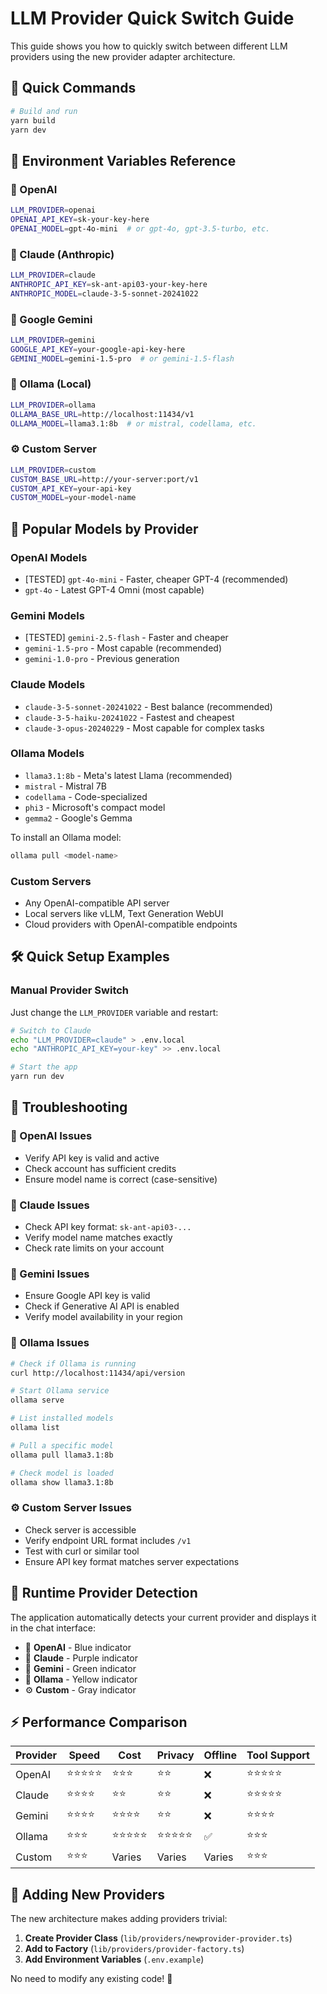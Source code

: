 # LLM Provider Quick Switch Guide

This guide shows you how to quickly switch between different LLM providers using the new provider adapter architecture.

## 🚀 Quick Commands

```bash
# Build and run
yarn build
yarn dev
```

## 📝 Environment Variables Reference

### 🤖 OpenAI

```bash
LLM_PROVIDER=openai
OPENAI_API_KEY=sk-your-key-here
OPENAI_MODEL=gpt-4o-mini  # or gpt-4o, gpt-3.5-turbo, etc.
```

### 🧠 Claude (Anthropic)

```bash
LLM_PROVIDER=claude
ANTHROPIC_API_KEY=sk-ant-api03-your-key-here
ANTHROPIC_MODEL=claude-3-5-sonnet-20241022
```

### 💎 Google Gemini

```bash
LLM_PROVIDER=gemini
GOOGLE_API_KEY=your-google-api-key-here
GEMINI_MODEL=gemini-1.5-pro  # or gemini-1.5-flash
```

### 🦙 Ollama (Local)

```bash
LLM_PROVIDER=ollama
OLLAMA_BASE_URL=http://localhost:11434/v1
OLLAMA_MODEL=llama3.1:8b  # or mistral, codellama, etc.
```

### ⚙️ Custom Server

```bash
LLM_PROVIDER=custom
CUSTOM_BASE_URL=http://your-server:port/v1
CUSTOM_API_KEY=your-api-key
CUSTOM_MODEL=your-model-name
```

## 🎯 Popular Models by Provider

### OpenAI Models

- [TESTED] `gpt-4o-mini` - Faster, cheaper GPT-4 (recommended)
- `gpt-4o` - Latest GPT-4 Omni (most capable)

### Gemini Models

- [TESTED] `gemini-2.5-flash` - Faster and cheaper
- `gemini-1.5-pro` - Most capable (recommended)
- `gemini-1.0-pro` - Previous generation

### Claude Models

- `claude-3-5-sonnet-20241022` - Best balance (recommended)
- `claude-3-5-haiku-20241022` - Fastest and cheapest
- `claude-3-opus-20240229` - Most capable for complex tasks

### Ollama Models

- `llama3.1:8b` - Meta's latest Llama (recommended)
- `mistral` - Mistral 7B
- `codellama` - Code-specialized
- `phi3` - Microsoft's compact model
- `gemma2` - Google's Gemma

To install an Ollama model:

```bash
ollama pull <model-name>
```

### Custom Servers

- Any OpenAI-compatible API server
- Local servers like vLLM, Text Generation WebUI
- Cloud providers with OpenAI-compatible endpoints

## 🛠️ Quick Setup Examples

### Manual Provider Switch

Just change the `LLM_PROVIDER` variable and restart:

```bash
# Switch to Claude
echo "LLM_PROVIDER=claude" > .env.local
echo "ANTHROPIC_API_KEY=your-key" >> .env.local

# Start the app
yarn run dev
```

## 🔧 Troubleshooting

### 🤖 OpenAI Issues

- Verify API key is valid and active
- Check account has sufficient credits
- Ensure model name is correct (case-sensitive)

### 🧠 Claude Issues

- Check API key format: `sk-ant-api03-...`
- Verify model name matches exactly
- Check rate limits on your account

### 💎 Gemini Issues

- Ensure Google API key is valid
- Check if Generative AI API is enabled
- Verify model availability in your region

### 🦙 Ollama Issues

```bash
# Check if Ollama is running
curl http://localhost:11434/api/version

# Start Ollama service
ollama serve

# List installed models
ollama list

# Pull a specific model
ollama pull llama3.1:8b

# Check model is loaded
ollama show llama3.1:8b
```

### ⚙️ Custom Server Issues

- Check server is accessible
- Verify endpoint URL format includes `/v1`
- Test with curl or similar tool
- Ensure API key format matches server expectations

## 🎨 Runtime Provider Detection

The application automatically detects your current provider and displays it in the chat interface:

- 🤖 **OpenAI** - Blue indicator
- 🧠 **Claude** - Purple indicator  
- 💎 **Gemini** - Green indicator
- 🦙 **Ollama** - Yellow indicator
- ⚙️ **Custom** - Gray indicator

## ⚡ Performance Comparison

| Provider | Speed | Cost | Privacy | Offline | Tool Support |
|----------|-------|------|---------|---------|--------------|
| OpenAI | ⭐⭐⭐⭐⭐ | ⭐⭐⭐ | ⭐⭐ | ❌ | ⭐⭐⭐⭐⭐ |
| Claude | ⭐⭐⭐⭐ | ⭐⭐ | ⭐⭐ | ❌ | ⭐⭐⭐⭐⭐ |
| Gemini | ⭐⭐⭐⭐ | ⭐⭐⭐⭐ | ⭐⭐ | ❌ | ⭐⭐⭐⭐ |
| Ollama | ⭐⭐⭐ | ⭐⭐⭐⭐⭐ | ⭐⭐⭐⭐⭐ | ✅ | ⭐⭐⭐ |
| Custom | ⭐⭐⭐ | Varies | Varies | Varies | ⭐⭐⭐ |

## 🔄 Adding New Providers

The new architecture makes adding providers trivial:

1. **Create Provider Class** (`lib/providers/newprovider-provider.ts`)
2. **Add to Factory** (`lib/providers/provider-factory.ts`)
3. **Add Environment Variables** (`.env.example`)

No need to modify any existing code! 🎉
